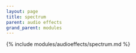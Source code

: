 ```yaml
---
layout: page
title: spectrum
parent: audio effects
grand_parent: modules
---
```


{% include modules/audioeffects/spectrum.md %}
